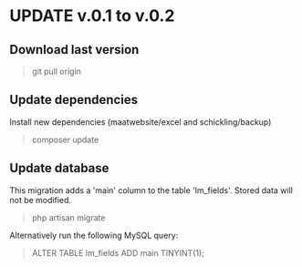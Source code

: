 UPDATE v.0.1 to v.0.2
=====================

Download last version
---------------------

> git pull origin

Update dependencies
-------------------

Install new dependencies (maatwebsite/excel and schickling/backup)

> composer update

Update database
---------------

This migration adds a 'main' column to the table 'lm_fields'. Stored data will not be modified.

> php artisan migrate

Alternatively run the following MySQL query:

> ALTER TABLE lm_fields ADD main TINYINT(1);

